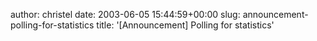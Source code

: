 author: christel
date: 2003-06-05 15:44:59+00:00
slug: announcement-polling-for-statistics
title: '[Announcement] Polling for statistics'
